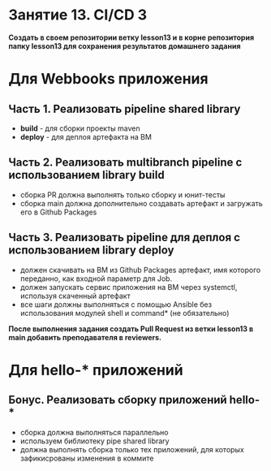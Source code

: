 # Занятие 13. CI/CD 3

**Создать в своем репозитории ветку lesson13 и в корне репозитория папку lesson13 для сохранения результатов домашнего задания**

# Для Webbooks приложения
## Часть 1. Реализовать pipeline shared library
- **build** - для сборки проекты maven
- **deploy** - для деплоя артефакта на ВМ

## Часть 2. Реализовать multibranch pipeline с использованием library build
- сборка PR должна выполнять только сборку и юнит-тесты
- cборка main должна дополнительно создавать артефакт и загружать его в Github Packages

## Часть 3. Реализовать pipeline для деплоя с использованием library deploy
- должен скачивать на ВМ из Github Packages артефакт, имя которого переданно, как входной параметр для Job.
- должен запускать сервис приложения на ВМ через systemctl, используя скаченный артефакт
- все шаги должны выполняться с помощью Ansiblе без использования модулей shell и command* (не обязательно)

**После выполнения задания создать Pull Request из ветки lesson13 в main добавить преподавателя в reviewers.**

# Для hello-* приложений
## Бонус. Реализовать сборку приложений hello-*
- сборка должна выполняться параллельно
- используем библиотеку pipe shared library
- должна выполнять сборка только тех приложений, для которых зафикисрованы изменения в коммите
